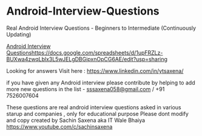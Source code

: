 # Android-Interview-Questions
Real Android Interview Questions - Beginners to Intermediate (Continuously Updating)


[Android Interview Questions](https://docs.google.com/spreadsheets/d/1upFRZLz-BUXwa4zwqLblx3L5wJELgDBGipxnOpCG6AE/edit?usp=sharing)https://docs.google.com/spreadsheets/d/1upFRZLz-BUXwa4zwqLblx3L5wJELgDBGipxnOpCG6AE/edit?usp=sharing

Looking for answers Visit here : https://www.linkedin.com/in/ytsaxena/


if you have given any Android interview please contribute by helping to add more new questions in the list - sssaxena058@gmail.com / +91 7526007604


These questions are real android interview questions asked in various starup and companies , only for educational purpose
Please dont modify and copy created by Sachin Saxena aka IT Wale Bhaiya https://www.youtube.com/c/sachinsaxena
